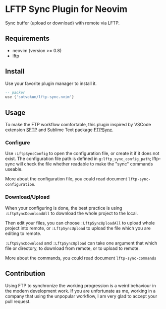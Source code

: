 # LFTP Sync Plugin for Neovim
Sync buffer (upload or download) with remote via LFTP.

## Requirements
- neovim (version >= 0.8)
- lftp

## Install
Use your favorite plugin manager to install it.
```lua
-- packer
use {'sotvokun/lftp-sync.nvim'}
```

## Usage
To make the FTP workflow comfortable, this plugin inspired by VSCode extension [SFTP](https://marketplace.visualstudio.com/items?itemName=Natizyskunk.sftp) and Sublime Text package [FTPSync](https://packagecontrol.io/packages/FTPSync).

### Configure
Use `:LftpSyncConfig` to open the configuration file, or create it if it does not exist. The configuration file path is defined in `g:lftp_sync_config_path`; lftp-sync will check the file whether readable to make the "sync" commands useable.

More about the configuration file, you could read document `lftp-sync-configuration`.

### Download/Upload
When your configuring is done, the best practice is using `:LftpSyncDownloadAll` to download the whole project to the local.

Then edit your files, you can choose `:LftpSyncUploadAll` to upload whole project into remote, or `:LftpSyncUpload` to upload the file which you are editing to remote.

`:LftpSyncDownload` and `:LftpSyncUpload` can take one argument that which file or directory, to download from remote, or to upload to remote.

More about the commands, you could read document `lftp-sync-commands`

## Contribution
Using FTP to synchronize the working progression is a weird behaviour in the modern development work. If you are unfortunate as me, working in a company that using the unpopular workflow, I am very glad to accept your pull request.